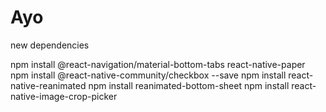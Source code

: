# Ayo

new dependencies

npm install @react-navigation/material-bottom-tabs react-native-paper
npm install @react-native-community/checkbox --save 
npm install react-native-reanimated
npm install reanimated-bottom-sheet
npm install react-native-image-crop-picker
